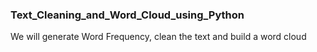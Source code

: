 ### Text_Cleaning_and_Word_Cloud_using_Python
We will generate Word Frequency, clean the text and build a word cloud
